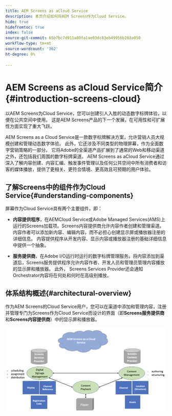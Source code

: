 ```yaml
---
title: AEM Screens as aCloud Service
description: 本页介绍如何将AEM Screens作为Cloud Service。
hide: true
hidefromtoc: true
index: false
source-git-commit: 65b7bc7d911a80fa1ae03dc83eb49956b283a050
workflow-type: tm+mt
source-wordcount: '362'
ht-degree: 0%

---
```



# AEM Screens as aCloud Service简介{#introduction-screens-cloud}

以AEM Screens为Cloud Service，您可以创建引人入胜的动态数字标牌体验，以便在公共空间中使用。 这是AEM Screens产品的下一个发展，在可用性和可扩展性方面实现了重大飞跃。

AEM Screens as a Cloud Service是一款数字标牌解决方案，允许营销人员大规模创建和管理动态数字体验。 此外，它还涉及不同类型的物理屏幕，作为全面数字营销策略的一部分。 它将Adobe的全渠道产品扩展到了通常的Web和移动渠道之外，还包括我们周围的数字标牌渠道。 AEM Screens as aCloud Service通过深入了解内容创建、内容汇编、触发事件管理以及任何公共空间中所有消费者和访客的媒体播放，提供了更相关、更符合情境、更高效且可预期的用户体验。

## 了解Screens中的组件作为Cloud Service{#understanding-components}

屏幕作为Cloud Service具有两个主要组件，即：

* **内容提供程序**，在AEMCloud Service或Adobe Managed Services(AMS)上运行的Screens加载项。Screens内容提供商允许内容作者创建和管理渠道。 内容作者可以添加新内容、编辑内容，而不必担心创建显示屏或播放器注册的详细信息。 内容提供程序从开发内容、显示内容或播放器注册的基础详细信息中提供一个抽象。

* **服务提供商**，在Adobe I/O运行时运行的数字标牌管理服务。将内容添加到渠道后，Screens服务提供程序允许内容作者、开发人员和管理员管理内容播放的显示屏和播放器。 此外， Screens Services Provider还会通知Orchestrator内容将在何处和何时在高级别播放。


## 体系结构概述{#architectural-overview}

作为AEM Screens的Cloud Service用户，您可以在渠道中添加和管理内容，注册并管理专门为Screens作为Cloud Service而设计的界面（即&#x200B;**Screens服务提供商**&#x200B;和&#x200B;**Screens内容提供商**）中的显示屏和播放器。

![图像](/help/screens-cloud/assets/architecture-screenscloud.png)

